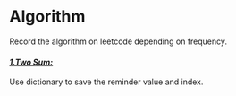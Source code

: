 # Algorithm
Record the algorithm on leetcode depending on frequency.

#### [*1.Two Sum:*](https://github.com/xiaohai0520/Algorithm/blob/master/algorithms/1.%20two%20sum.py)
Use dictionary to save the reminder value and index.
